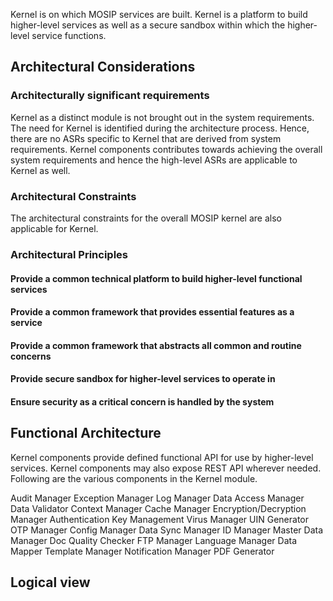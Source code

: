 Kernel is on which MOSIP services are built. Kernel is a platform to build higher-level services as well as a secure sandbox within which the higher-level service functions. 

## Architectural Considerations
### Architecturally significant requirements
Kernel as a distinct module is not brought out in the system requirements. The need for Kernel is identified during the architecture process. Hence, there are no ASRs specific to Kernel that are derived from system requirements. Kernel components contributes towards achieving the overall system requirements and hence the high-level ASRs are applicable to Kernel as well.

### Architectural Constraints
The architectural constraints for the overall MOSIP kernel are also applicable for Kernel.

### Architectural Principles
#### Provide a common technical platform to build higher-level functional services
#### Provide a common framework that provides essential features as a service
#### Provide a common framework that abstracts all common and routine concerns
#### Provide secure sandbox for higher-level services to operate in
#### Ensure security as a critical concern is handled by the system

## Functional Architecture
Kernel components provide defined functional API for use by higher-level services. Kernel components may also expose REST API wherever needed. Following are the various components in the Kernel module. 

Audit Manager
Exception Manager
Log Manager
Data Access Manager
Data Validator
Context Manager
Cache Manager
Encryption/Decryption Manager
Authentication
Key Management
Virus Manager
UIN Generator
OTP Manager
Config Manager
Data Sync Manager
ID Manager
Master Data Manager
Doc Quality Checker
FTP Manager
Language Manager
Data Mapper
Template Manager
Notification Manager
PDF Generator

## Logical view
